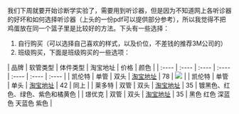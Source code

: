 我们下周就要开始诊断学实验了，需要用到听诊器，但是因为不知道网上各听诊器的好坏和如何选择听诊器（上头的一份pdf可以提供部分参考），所以我觉得不把鸡蛋放在同一个篮子里是比较好的方法。下头有一些选择：
1. 自行购买（可以选择自己喜欢的样式，以及价位，不差钱的推荐3M公司的）
2. 班级购买，下面是班级购买的一些选项：

|  品牌  |  软管类型  |  体件类型  |  淘宝地址  | 价格 | 颜色 |
| :---- | :---- | :---- | :---- | :---- | :---- | :---- |
| 凯伦特 | 单管 | 双头 |  [淘宝地址](https://detail.yao.95095.com/item.htm?spm=a230r.1.14.16.567a58afcy8rdy&id=531997775965&ns=1&abbucket=15&skuId=3193327328067) | 78 | ![](http://os9j59rou.bkt.clouddn.com/439d5456b9f217397daced88da3b891b.png) |
| 凯伦特 | 单管 | 单头 |  [淘宝地址](https://detail.yao.95095.com/item.htm?spm=a230r.1.14.16.567a58afcy8rdy&id=531997775965&ns=1&abbucket=15&skuId=3193327328067) | 42 | 同上 |
| 莱多特 | 双管 | 双头 |  [淘宝地址](https://item.taobao.com/item.htm?spm=a230r.1.14.61.4f41be5bVVsr6F&id=44829328047&ns=1&abbucket=15#detail&qq-pf-to=pcqq.c2c) | 35 | 镀黑色、红色、绿色、紫色和橘黄色 |
| 璟优克 | 双管 | 双头 | [淘宝地址](https://detail.yao.95095.com/item.htm?spm=a230r.1.14.93.4f41be5bVVsr6F&id=543819109394&ns=1&abbucket=15) | 35 | 黑色 红色 深蓝色 天蓝色 紫色 |

